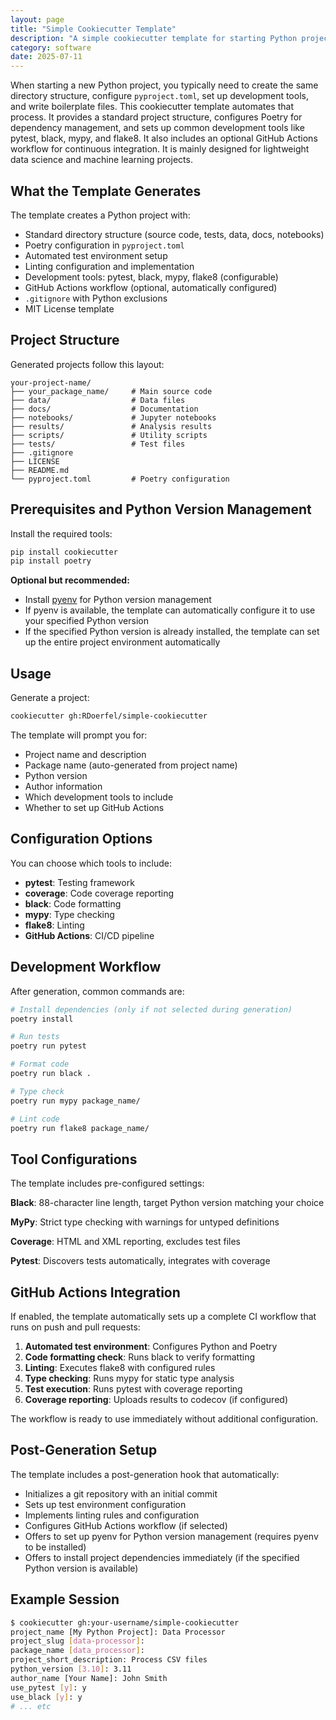 ```yaml
---
layout: page
title: "Simple Cookiecutter Template"
description: "A simple cookiecutter template for starting Python projects with standard structure and development tools"
category: software
date: 2025-07-11
---
```


When starting a new Python project, you typically need to create the same directory structure, configure `pyproject.toml`, set up development tools, and write boilerplate files. This cookiecutter template automates that process. It provides a standard project structure, configures Poetry for dependency management, and sets up common development tools like pytest, black, mypy, and flake8. It also includes an optional GitHub Actions workflow for continuous integration. It is mainly designed for lightweight data science and machine learning projects.

## What the Template Generates

The template creates a Python project with:

- Standard directory structure (source code, tests, data, docs, notebooks)
- Poetry configuration in `pyproject.toml`
- Automated test environment setup
- Linting configuration and implementation
- Development tools: pytest, black, mypy, flake8 (configurable)
- GitHub Actions workflow (optional, automatically configured)
- `.gitignore` with Python exclusions
- MIT License template

## Project Structure

Generated projects follow this layout:

```
your-project-name/
├── your_package_name/     # Main source code
├── data/                  # Data files
├── docs/                  # Documentation
├── notebooks/             # Jupyter notebooks
├── results/               # Analysis results
├── scripts/               # Utility scripts
├── tests/                 # Test files
├── .gitignore
├── LICENSE
├── README.md
└── pyproject.toml         # Poetry configuration
```

## Prerequisites and Python Version Management

Install the required tools:

```bash
pip install cookiecutter
pip install poetry
```

**Optional but recommended:**
- Install [pyenv](https://github.com/pyenv/pyenv) for Python version management
- If pyenv is available, the template can automatically configure it to use your specified Python version
- If the specified Python version is already installed, the template can set up the entire project environment automatically

## Usage

Generate a project:

```bash
cookiecutter gh:RDoerfel/simple-cookiecutter
```

The template will prompt you for:
- Project name and description
- Package name (auto-generated from project name)
- Python version
- Author information
- Which development tools to include
- Whether to set up GitHub Actions

## Configuration Options

You can choose which tools to include:

- **pytest**: Testing framework
- **coverage**: Code coverage reporting
- **black**: Code formatting
- **mypy**: Type checking
- **flake8**: Linting
- **GitHub Actions**: CI/CD pipeline

## Development Workflow

After generation, common commands are:

```bash
# Install dependencies (only if not selected during generation)
poetry install

# Run tests
poetry run pytest

# Format code
poetry run black .

# Type check
poetry run mypy package_name/

# Lint code
poetry run flake8 package_name/
```

## Tool Configurations

The template includes pre-configured settings:

**Black**: 88-character line length, target Python version matching your choice

**MyPy**: Strict type checking with warnings for untyped definitions

**Coverage**: HTML and XML reporting, excludes test files

**Pytest**: Discovers tests automatically, integrates with coverage

## GitHub Actions Integration

If enabled, the template automatically sets up a complete CI workflow that runs on push and pull requests:

1. **Automated test environment**: Configures Python and Poetry
2. **Code formatting check**: Runs black to verify formatting
3. **Linting**: Executes flake8 with configured rules
4. **Type checking**: Runs mypy for static type analysis
5. **Test execution**: Runs pytest with coverage reporting
6. **Coverage reporting**: Uploads results to codecov (if configured)

The workflow is ready to use immediately without additional configuration.

## Post-Generation Setup

The template includes a post-generation hook that automatically:
- Initializes a git repository with an initial commit
- Sets up test environment configuration
- Implements linting rules and configuration
- Configures GitHub Actions workflow (if selected)
- Offers to set up pyenv for Python version management (requires pyenv to be installed)
- Offers to install project dependencies immediately (if the specified Python version is available)

## Example Session

```bash
$ cookiecutter gh:your-username/simple-cookiecutter
project_name [My Python Project]: Data Processor
project_slug [data-processor]: 
package_name [data_processor]: 
project_short_description: Process CSV files
python_version [3.10]: 3.11
author_name [Your Name]: John Smith
use_pytest [y]: y
use_black [y]: y
# ... etc
```
